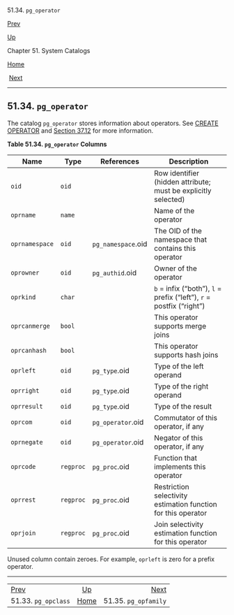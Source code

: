<div class="navheader" data-xmlns="http://www.w3.org/TR/xhtml1/transitional">

51.34. `pg_operator`

</div>

[Prev](catalog-pg-opclass.html "51.33. pg_opclass") 

[Up](catalogs.html "Chapter 51. System Catalogs")

Chapter 51. System Catalogs

[Home](index.html "PostgreSQL 10.3 Documentation")

 [Next](catalog-pg-opfamily.html "51.35. pg_opfamily")

-----

<div id="CATALOG-PG-OPERATOR" class="sect1">

<div class="titlepage">

<div>

<div>

## 51.34. `pg_operator`

</div>

</div>

</div>

<span id="id-1.10.4.36.2" class="indexterm"></span>

The catalog `pg_operator` stores information about operators. See
[<span class="refentrytitle">CREATE
OPERATOR</span>](sql-createoperator.html "CREATE OPERATOR") and
[Section 37.12](xoper.html "37.12. User-defined Operators") for more
information.

<div id="id-1.10.4.36.4" class="table">

**Table 51.34. `pg_operator`
Columns**

<div class="table-contents">

| Name           | Type      | References         | Description                                                                                                                                                                                                                            |
| -------------- | --------- | ------------------ | -------------------------------------------------------------------------------------------------------------------------------------------------------------------------------------------------------------------------------------- |
| `oid`          | `oid`     |                    | Row identifier (hidden attribute; must be explicitly selected)                                                                                                                                                                         |
| `oprname`      | `name`    |                    | Name of the operator                                                                                                                                                                                                                   |
| `oprnamespace` | `oid`     | `pg_namespace`.oid | The OID of the namespace that contains this operator                                                                                                                                                                                   |
| `oprowner`     | `oid`     | `pg_authid`.oid    | Owner of the operator                                                                                                                                                                                                                  |
| `oprkind`      | `char`    |                    | `b` = infix (<span class="quote">“<span class="quote">both</span>”</span>), `l` = prefix (<span class="quote">“<span class="quote">left</span>”</span>), `r` = postfix (<span class="quote">“<span class="quote">right</span>”</span>) |
| `oprcanmerge`  | `bool`    |                    | This operator supports merge joins                                                                                                                                                                                                     |
| `oprcanhash`   | `bool`    |                    | This operator supports hash joins                                                                                                                                                                                                      |
| `oprleft`      | `oid`     | `pg_type`.oid      | Type of the left operand                                                                                                                                                                                                               |
| `oprright`     | `oid`     | `pg_type`.oid      | Type of the right operand                                                                                                                                                                                                              |
| `oprresult`    | `oid`     | `pg_type`.oid      | Type of the result                                                                                                                                                                                                                     |
| `oprcom`       | `oid`     | `pg_operator`.oid  | Commutator of this operator, if any                                                                                                                                                                                                    |
| `oprnegate`    | `oid`     | `pg_operator`.oid  | Negator of this operator, if any                                                                                                                                                                                                       |
| `oprcode`      | `regproc` | `pg_proc`.oid      | Function that implements this operator                                                                                                                                                                                                 |
| `oprrest`      | `regproc` | `pg_proc`.oid      | Restriction selectivity estimation function for this operator                                                                                                                                                                          |
| `oprjoin`      | `regproc` | `pg_proc`.oid      | Join selectivity estimation function for this operator                                                                                                                                                                                 |

</div>

</div>

  

Unused column contain zeroes. For example, `oprleft` is zero for a
prefix
operator.

</div>

<div class="navfooter">

-----

|                                 |                     |                                  |
| :------------------------------ | :-----------------: | -------------------------------: |
| [Prev](catalog-pg-opclass.html) | [Up](catalogs.html) | [Next](catalog-pg-opfamily.html) |
| 51.33. `pg_opclass`             | [Home](index.html)  |             51.35. `pg_opfamily` |

</div>
